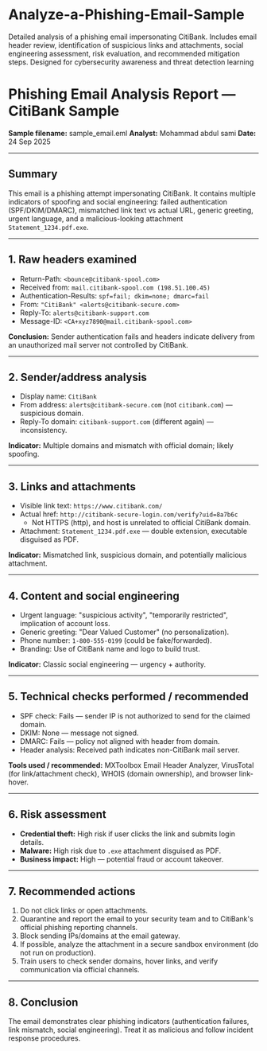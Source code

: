 # Analyze-a-Phishing-Email-Sample

Detailed analysis of a phishing email impersonating CitiBank. Includes email header review, identification of suspicious links and attachments, social engineering assessment, risk evaluation, and recommended mitigation steps. Designed for cybersecurity awareness and threat detection learning

# Phishing Email Analysis Report — CitiBank Sample

**Sample filename:** sample_email.eml
**Analyst:** Mohammad abdul sami
**Date:** 24 Sep 2025

---

## Summary
This email is a phishing attempt impersonating CitiBank. It contains multiple indicators of spoofing and social engineering: failed authentication (SPF/DKIM/DMARC), mismatched link text vs actual URL, generic greeting, urgent language, and a malicious-looking attachment `Statement_1234.pdf.exe`.

---

## 1. Raw headers examined
- Return-Path: `<bounce@citibank-spool.com>`
- Received from: `mail.citibank-spool.com (198.51.100.45)`
- Authentication-Results: `spf=fail; dkim=none; dmarc=fail`
- From: `"CitiBank" <alerts@citibank-secure.com>`
- Reply-To: `alerts@citibank-support.com`
- Message-ID: `<CA+xyz7890@mail.citibank-spool.com>`

**Conclusion:** Sender authentication fails and headers indicate delivery from an unauthorized mail server not controlled by CitiBank.

---

## 2. Sender/address analysis
- Display name: `CitiBank`
- From address: `alerts@citibank-secure.com` (not `citibank.com`) — suspicious domain.
- Reply-To domain: `citibank-support.com` (different again) — inconsistency.

**Indicator:** Multiple domains and mismatch with official domain; likely spoofing.

---

## 3. Links and attachments
- Visible link text: `https://www.citibank.com/`
- Actual href: `http://citibank-secure-login.com/verify?uid=8a7b6c`
  - Not HTTPS (http), and host is unrelated to official CitiBank domain.
- Attachment: `Statement_1234.pdf.exe` — double extension, executable disguised as PDF.

**Indicator:** Mismatched link, suspicious domain, and potentially malicious attachment.

---

## 4. Content and social engineering
- Urgent language: "suspicious activity", "temporarily restricted", implication of account loss.
- Generic greeting: "Dear Valued Customer" (no personalization).
- Phone number: `1-800-555-0199` (could be fake/forwarded).
- Branding: Use of CitiBank name and logo to build trust.

**Indicator:** Classic social engineering — urgency + authority.

---

## 5. Technical checks performed / recommended
- SPF check: Fails — sender IP is not authorized to send for the claimed domain.
- DKIM: None — message not signed.
- DMARC: Fails — policy not aligned with header from domain.
- Header analysis: Received path indicates non-CitiBank mail server.

**Tools used / recommended:** MXToolbox Email Header Analyzer, VirusTotal (for link/attachment check), WHOIS (domain ownership), and browser link-hover.

---

## 6. Risk assessment
- **Credential theft:** High risk if user clicks the link and submits login details.
- **Malware:** High risk due to `.exe` attachment disguised as PDF.
- **Business impact:** High — potential fraud or account takeover.

---

## 7. Recommended actions
1. Do not click links or open attachments.
2. Quarantine and report the email to your security team and to CitiBank's official phishing reporting channels.
3. Block sending IPs/domains at the email gateway.
4. If possible, analyze the attachment in a secure sandbox environment (do not run on production).
5. Train users to check sender domains, hover links, and verify communication via official channels.

---

## 8. Conclusion
The email demonstrates clear phishing indicators (authentication failures, link mismatch, social engineering). Treat it as malicious and follow incident response procedures.
